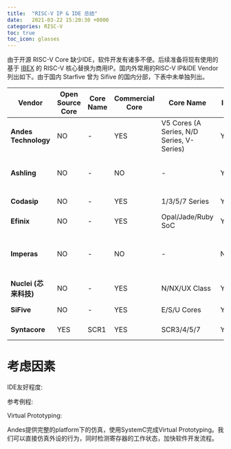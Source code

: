 ```yaml
---
title:  "RISC-V IP & IDE 总结"
date:   2021-03-22 15:20:30 +0800
categories: RISC-V
toc: true
toc_icon: glasses
---
```



由于开源 RISC-V Core 缺少IDE，软件开发有诸多不便。后续准备将现有使用的基于 [IBEX](https://github.com/lowRISC/ibex) 的 RISC-V 核心替换为商用IP。国内外常用的RISC-V IP&IDE Vendor 列出如下。由于国内 Starfive 曾为 Sifive 的国内分部，下表中未单独列出。

| Vendor           | Open Source Core | Core Name | Commercial Core | Core Name                                 | IDE | IDE Name       | IDE Mac Compatible | Custom Instr. | Language | Comp. Location       | Comments                                       | Ref Link                                                |
|------------------|------------------|-----------|-----------------|-------------------------------------------|-----|----------------|--------------------|---------------|----------|----------------------|------------------------------------------------|---------------------------------------------------------|
| **Andes Technology** | NO               | -         | YES             | V5 Cores (A Series, N/D Series, V-Series) | YES | AndeSight      | NO                 | YES           | -        | Hsinchu City, Taiwan |                                                | [AndesTech](http://www.andestech.com/en/risc-v-andes/)               |
| **Ashling**         | NO               | -         | NO              | -                                         | YES | RiscFree       | -                  | NO            | -        | VA, USA              | Multiple 3-rd Party Core Supported             | [Ashling](https://www.ashling.com/ashling-riscv/)                  |
| **Codasip**          | NO               | -         | YES             | 1/3/5/7 Series                            | YES | Codasip Studio | -                  | YES           | -        | Brno, Czech          |                                                | [Codasip](https://codasip.com/products/codasip-risc-v-processors/) |
| **Efinix**           | NO               | -         | YES             | Opal/Jade/Ruby SoC                        | YES | -              | -                  | NO            | -        | CA, USA              | FPGA Company                                   | [Efinix](https://www.efinixinc.com/products-riscv.html)           |
| **Imperas**          | NO               | -         | NO              | -                                         | NO  | -              | -                  | YES           | -        | Oxfordshire U.K.     | Individual Solutions / 3-rd Party IP Supported | [Imperas](https://www.imperas.com/imperas-riscv-solutions)         |
| **Nuclei (芯来科技)**    | NO               | -         | YES             | N/NX/UX Class                             | YES | Nuclei Studio  | NO                 | YES           | -        | Shanghai China       |                                                | [Nuclei](https://www.nucleisys.com/product.php)                   |
| **SiFive**           | NO               | -         | YES             | E/S/U Cores                               | YES | Freedom Studio | YES                | YES           | -        | CA, USA              | From UC Berkeley                               | [SiFive](https://www.sifive.com/risc-v-core-ip)                   |
| **Syntacore**        | YES              | SCR1      | YES             | SCR3/4/5/7                                | YES | -              | NO                 | YES           | -        | Moscow, Russia       |                                                | [Syntacore](https://syntacore.com/page/products/processor-ip)        |


# 考虑因素

IDE友好程度: 

参考例程: 

Virtual Prototyping: 

Andes提供完整的platform下的仿真，使用SystemC完成Virtual Prototyping。我们可以直接仿真外设的行为，同时检测寄存器的工作状态，加快软件开发流程。


